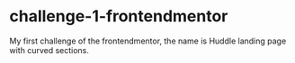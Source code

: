 # challenge-1-frontendmentor
My first challenge of the frontendmentor, the name is Huddle landing page with curved sections.
